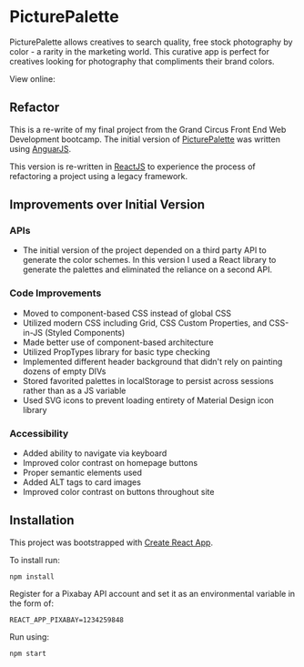 # PicturePalette 

PicturePalette allows creatives to search quality, free stock photography by color - a rarity in the marketing world. This curative app is perfect for creatives looking for photography that compliments their brand colors.

View online:


## Refactor

This is a re-write of my final project from the Grand Circus Front End Web Development bootcamp. The initial version of [PicturePalette](https://github.com/bobmatyas/gc-final-project) was written using [AnguarJS](https://www.angularjs.org). 

This version is re-written in [ReactJS](https://www.reactjs.org) to experience the process of refactoring a project using a legacy framework.


## Improvements over Initial Version

### APIs

- The initial version of the project depended on a third party API to generate the color schemes. In this version I used a React library to generate the palettes and eliminated the reliance on a second API. 

### Code Improvements 

- Moved to component-based CSS instead of global CSS
- Utilized modern CSS including Grid, CSS Custom Properties, and CSS-in-JS (Styled Components)
- Made better use of component-based architecture
- Utilized PropTypes library for basic type checking
- Implemented different header background that didn't rely on painting dozens of empty DIVs
- Stored favorited palettes in localStorage to persist across sessions rather than as a JS variable
- Used SVG icons to prevent loading entirety of Material Design icon library

### Accessibility

- Added ability to navigate via keyboard
- Improved color contrast on homepage buttons
- Proper semantic elements used 
- Added ALT tags to card images
- Improved color contrast on buttons throughout site


## Installation

This project was bootstrapped with [Create React App](https://github.com/facebook/create-react-app).

To install run:

`npm install`

Register for a Pixabay API account and set it as an environmental variable in the form of:

`REACT_APP_PIXABAY=1234259848`

Run using:

`npm start`
